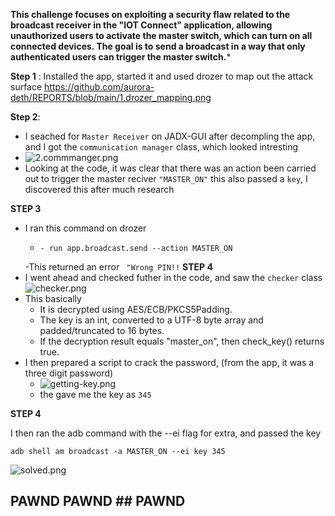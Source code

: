 **This challenge focuses on exploiting a security flaw related to the broadcast receiver in the "IOT Connect" application, allowing unauthorized users to activate the master switch, which can turn on all connected devices. The goal is to send a broadcast in a way that only authenticated users can trigger the master switch.***

**Step 1** : Installed the app, started it and used drozer to map out the attack surface
https://github.com/aurora-deth/REPORTS/blob/main/1.drozer_mapping.png

**Step 2**:
- I seached for `Master Receiver` on JADX-GUI after decompling the app, and I got the `communication manager` class, which looked intresting
- ![2.commmanger.png](../_resources/2.commmanger.png)
- Looking at the code, it was clear that there was an action been carried out to trigger the master reciver `"MASTER_ON"` this also passed a `key`, I discovered this after much research

**STEP 3**
- I ran this  command on drozer
	- ```python3
	  - run app.broadcast.send --action MASTER_ON
	  ```
	-This returned an error ` "Wrong PIN!!`
**STEP 4**
-  I went ahead and checked futher in the code, and saw the `checker` class
![checker.png](../_resources/checker.png)
- This basically
	- It is decrypted using AES/ECB/PKCS5Padding.
	- The key is an int, converted to a UTF-8 byte array and padded/truncated to 16 bytes.
	- If the decryption result equals "master_on", then check_key() returns true.
- I then prepared a script to crack the password, (from the app, it was a three digit password)
	- ![getting-key.png](../_resources/getting-key.png)
	- the gave me the key as `345`

**STEP 4**

I then ran the adb command with the --ei flag for extra, and passed the key
```
adb shell am broadcast -a MASTER_ON --ei key 345
```
![solved.png](../_resources/solved.png)

## PAWND  PAWND ## PAWND




